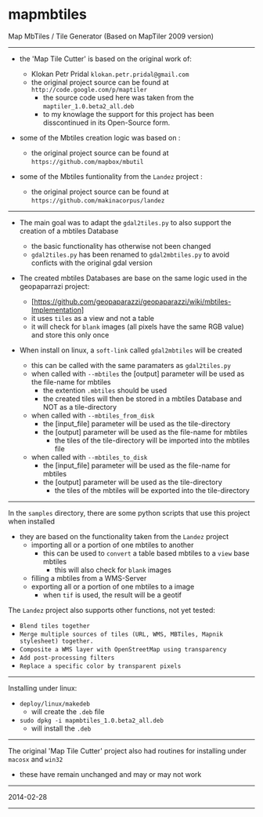 mapmbtiles
==========

Map MbTiles / Tile  Generator (Based on MapTiler 2009 version)


***

* the 'Map Tile Cutter' is based on the original work of:
    *  Klokan Petr Pridal `klokan.petr.pridal@gmail.com`
    *  the original project source can be found at `http://code.google.com/p/maptiler`
       * the source code used here was taken from the `maptiler_1.0.beta2_all.deb`
       *  to my knowlage the support for this project has been disscontinued in its Open-Source form.

* some of the Mbtiles creation logic was based on :
    *  the original project source can be found at `https://github.com/mapbox/mbutil`

* some of the Mbtiles funtionality from the `Landez` project :
    *  the original project source can be found at `https://github.com/makinacorpus/landez`
 

***

* The main goal was to adapt the `gdal2tiles.py` to also support the creation of a mbtiles Database
    * the basic functionality has otherwise not been changed
    * `gdal2tiles.py` has been renamed to `gdal2mbtiles.py` to avoid conficts with the original gdal version

* The created mbtiles Databases are base on the same logic used in the geopaparrazi project:
    * [https://github.com/geopaparazzi/geopaparazzi/wiki/mbtiles-Implementation]
    * it uses `tiles` as a view and not a table
    * it will check for `blank` images (all pixels have the same RGB value) and store this only once

* When install on linux, a `soft-link`  called `gdal2mbtiles` will be created
    * this can be called with the same paramaters as `gdal2tiles.py`
    * when called with `--mbtiles` the [output] parameter will be used as the file-name for mbtiles
       * the extention `.mbtiles` should be used
       * the created tiles will then be stored in a mbtiles Database and NOT as a tile-directory
    * when called with `--mbtiles_from_disk` 
       * the [input_file] parameter will be used as the tile-directory
       * the [output] parameter will be used as the file-name for mbtiles
          * the tiles of the tile-directory will be imported into the mbtiles file
    * when called with `--mbtiles_to_disk` 
       * the [input_file] parameter will be used as the file-name for mbtiles
       * the [output] parameter will be used as the tile-directory
          * the tiles of the mbtiles will be exported into the tile-directory

***

In the `samples` directory, there are some python scripts that use this project when installed

* they are based on the functionality taken from the `Landez` project
   * importing all or a portion of one mbtiles to another
      * this can be used to `convert` a table based mbtiles to a `view` base mbtiles
         * this will also check for `blank` images
   * filling a mbtiles from a WMS-Server
   * exporting all or a portion of one mbtiles to a image
      * when `tif` is used, the result will be a geotif

The `Landez` project also supports other functions, not yet tested:

* `Blend tiles together`
* `Merge multiple sources of tiles (URL, WMS, MBTiles, Mapnik stylesheet) together.`
* `Composite a WMS layer with OpenStreetMap using transparency`
* `Add post-processing filters`
* `Replace a specific color by transparent pixels`


***

Installing under linux:

* `deploy/linux/makedeb`
   * will create the `.deb` file
* `sudo dpkg -i mapmbtiles_1.0.beta2_all.deb`
   * will install the `.deb`

***

The original 'Map Tile Cutter' project also had routines for installing under `macosx` and `win32`
* these have remain unchanged and may or may not work

---

2014-02-28

---
